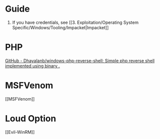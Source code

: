 
# Guide

1. If you have credentials, see [[3. Exploitation/Operating System Specific/Windows/Tooling/Impacket|Impacket]]
# PHP

[GitHub - Dhayalanb/windows-php-reverse-shell: Simple php reverse shell implemented using binary .](https://github.com/Dhayalanb/windows-php-reverse-shel[l)

# MSFVenom

[[MSFVenom]]

# Loud Option

[[Evil-WinRM]]